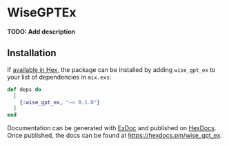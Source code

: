 # WiseGPTEx

**TODO: Add description**

## Installation

If [available in Hex](https://hex.pm/docs/publish), the package can be installed
by adding `wise_gpt_ex` to your list of dependencies in `mix.exs`:

```elixir
def deps do
  [
    {:wise_gpt_ex, "~> 0.1.0"}
  ]
end
```

Documentation can be generated with [ExDoc](https://github.com/elixir-lang/ex_doc)
and published on [HexDocs](https://hexdocs.pm). Once published, the docs can
be found at <https://hexdocs.pm/wise_gpt_ex>.

